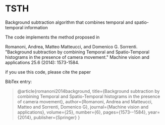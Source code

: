 TSTH
====

Background subtraction algorithm that combines temporal and spatio-temporal information

The code implements the method proposed in

Romanoni, Andrea, Matteo Matteucci, and Domenico G. Sorrenti. "Background subtraction by combining Temporal and Spatio-Temporal histograms in the presence of camera movement." Machine vision and applications 25.6 (2014): 1573-1584.

if you use this code, please cite the paper

BibTex entry:

> @article{romanoni2014background,
>   title={Background subtraction by combining Temporal and Spatio-Temporal histograms in the presence of camera movement},
>   author={Romanoni, Andrea and Matteucci, Matteo and Sorrenti, Domenico G},
>   journal={Machine vision and applications},
>   volume={25},
>   number={6},
>   pages={1573--1584},
>   year={2014},
>   publisher={Springer}
> }

